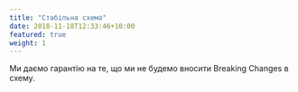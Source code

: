 ```yaml
---
title: "Стабільна схема"
date: 2018-11-18T12:33:46+10:00
featured: true
weight: 1
---
```


Ми даємо гарантію на те, що ми не будемо вносити Breaking Changes в схему. 